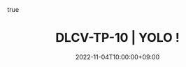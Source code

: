 ---
title: "DLCV-TP-10 | YOLO !"
date: 2022-11-04T10:00:00+09:00
description: ""
summary: ""

draft: true
math: true 
highlight: true
hightlight_languages: ["python","bash"]

authors: ["Claire Labit-Bonis"]

# hero: featured.png

tags: ["Teaching"]

menu:
  sidebar:
    name: "10 | YOLO !"
    identifier: dlcv-practical-sessions-02
    parent: dlcv-practical-sessions
    weight: 20
---